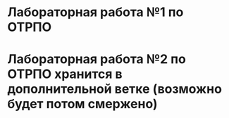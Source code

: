 # Лабораторная работа №1 по ОТРПО

# Лабораторная работа №2 по ОТРПО хранится в дополнительной ветке (возможно будет потом смержено)
